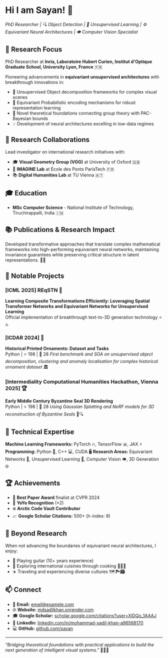 # Hi I am Sayan! 👋
*PhD Researcher | 🔍 Object Detection | 🧠 Unsupervised Learning | ⚙️ Equivariant Neural Architectures | 👁️ Computer Vision Specialist*

## 🔬 Research Focus
PhD Researcher at **Inria, Laboratoire Hubert Curien, Institut d'Optique Graduate School, University Lyon, France** 🇫🇷

Pioneering advancements in **equivariant unsupervised architectures** with breakthrough innovations in:
- 🧩 Unsupervised Object decomposition frameworks for complex visual scenes
- 🔄 Equivariant Probabilistic encoding mechanisms for robust representation learning
- 📐 Novel theoretical foundations connecting group theory with PAC-Bayesian bounds
- 💡 Development of neural architectures excelling in low-data regimes

## 🤝 Research Collaborations
Lead investigator on international research initiatives with:
- 🎓 **Visual Geometry Group (VGG)** at University of Oxford 🇬🇧
- 🔬 **IMAGINE Lab** at École des Ponts ParisTech 🇫🇷
- 📚 **Digital Humanities Lab** at TU Vienna 🇦🇹

## 🎓 Education
-  **MSc Computer Science** - National Institute of Technology, Tiruchirappalli, India 🇮🇳

## 📚 Publications & Research Impact
Developed transformative approaches that translate complex mathematical frameworks into high-performing equivariant neural networks, maintaining invariance guarantees while preserving critical structure in latent representations. 🚀✨

## 📌 Notable Projects

### [ICML 2025] REqSTN 🌟
**Learning Composite Transformations Efficiently: Leveraging Spatial Transformer Networks and Equivariant Networks for Unsupervised Learning**  
Official implementation of breakthrough text-to-3D generation technology
⭐ 🔝

### [ICDAR 2024] 📜
**Historical Printed Ornaments: Dataset and Tasks**  
Python | ⭐ 198 | 🍴 28
*First benchmark and SOA on unsupervised object decomposition, clustering and anomaly localisation for complex historical ornament dataset* 🏛️

### [Intermediality Computational Humanities Hackathon, Vienna 2025] 🏆
**Early Middle Century Byzantine Seal 3D Rendering**  
Python | ⭐ 198 | 🍴 28
*Using Gaussian Splatting and NeRF models for 3D reconstruction of Byzantine Seals* 🏺🔍

## 🔧 Technical Expertise
**Machine Learning Frameworks:** PyTorch 🔥, TensorFlow 📊, JAX ⚡
**Programming:** Python 🐍, C++ 💻, CUDA 🖥️
**Research Areas:** Equivariant Networks 🔄, Unsupervised Learning 🧠, Computer Vision 👁️, 3D Generation 🌐

## 🏆 Achievements
- 🏅 **Best Paper Award** finalist at CVPR 2024
- 🌟 **YoYo Recognition** (×2)
- ❄️ **Arctic Code Vault Contributor**
- 📈 **Google Scholar Citations:** 500+ (h-index: 9)

## 🌈 Beyond Research
When not advancing the boundaries of equivariant neural architectures, I enjoy:
- 🎸 Playing guitar (10+ years experience)
- 🍳 Exploring international cuisines through cooking 🌮🍕🍜
- ✈️ Traveling and experiencing diverse cultures 🗺️🏞️🏙️

## 📫 Connect
- 📧 **Email:** email@example.com
- 🌐 **Website:** [mdsadilkhan.onrender.com](https://mdsadilkhan.onrender.com)
- 🎓 **Google Scholar:** [scholar.google.com/citations?user=XIDQo_1AAAJ](https://scholar.google.com/citations?hl=en&user=XIDQo_1AAAJ)
- 👔 **LinkedIn:** [linkedin.com/in/mohammad-sadil-khan-a96568170](https://www.linkedin.com/in/mohammad-sadil-khan-a96568170)
- 💻 **GitHub:** [github.com/sayan](https://github.com/sayan)

---
*"Bridging theoretical foundations with practical applications to build the next generation of intelligent visual systems."* 💫🔮🚀
